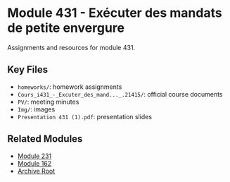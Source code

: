 # Module 431 - Exécuter des mandats de petite envergure

Assignments and resources for module 431.

## Key Files
- `homeworks/`: homework assignments
- `Cours_i431_-_Excuter_des_mand..._.21415/`: official course documents
- `PV/`: meeting minutes
- `Img/`: images
- `Presentation 431 (1).pdf`: presentation slides

## Related Modules
- [Module 231](../231)
- [Module 162](../162)
- [Archive Root](..)
